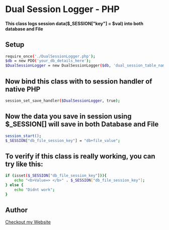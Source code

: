 # Dual Session Logger - PHP
#### This class logs session data($_SESSION["key"] = $val) into both database and File ###

## Setup 

```sh
require_once('./DualSessionLogger.php'); 
$db = new PDO('your_db_details_here');
$DualSessionLogger = new DualSessionLogger($db, 'dual_session_table_name(optional)');
```
## Now bind this class with to session handler of native PHP

```sh
session_set_save_handler($DualSessionLogger, true);
```

## Now the data you save in session using $_SESSION[] will save in both Database and File

```sh
session_start();
$_SESSION["db_file_session_key"] = "db+file_value";
```

## To verify if this class is really working, you can try like this: 
```sh
if (isset($_SESSION["db_file_session_key"])){
    echo "<b>Value=> </b>" . $_SESSION["db_file_session_key"];
} else {
    echo "Didnt work";
}
```

## Author

[Checkout my Website](https://modcode.dev)
